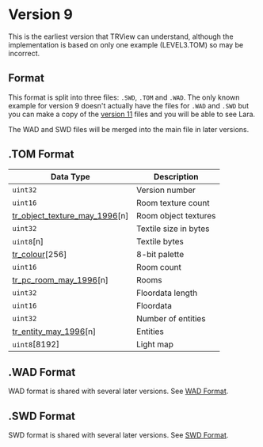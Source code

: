 # Version 9

This is the earliest version that TRView can understand, although the implementation is based on only one example (LEVEL3.TOM) so may be incorrect.

## Format

This format is split into three files: `.SWD`, `.TOM` and `.WAD`. The only known example for version 9 doesn't actually have the files for `.WAD` and `.SWD` but you can make a copy of the [version 11](version11.md) files and you will be able to see Lara.

The WAD and SWD files will be merged into the main file in later versions.

## .TOM Format

| Data Type | Description    |
| ----------| -------------  |
| `uint32`  | Version number |
| `uint16`  | Room texture count |
| [tr_object_texture_may_1996](tr_object_texture_may_1996.md)[n] | Room object textures |
| `uint32` | Textile size in bytes |
| `uint8`[n] | Textile bytes |
| [tr_colour](tr_colour.md)[256] | 8-bit palette |
| `uint16` | Room count |
| [tr_pc_room_may_1996](tr_pc_room_may_1996.md)[n] | Rooms |
| `uint32` | Floordata length |
| `uint16` | Floordata |
| `uint32` | Number of entities |
| [tr_entity_may_1996](tr_entity_may_1996.md)[n] | Entities |
| `uint8`[8192] | Light map |

## .WAD Format

WAD format is shared with several later versions. See [WAD Format](wad.md).

## .SWD Format

SWD format is shared with several later versions. See [SWD Format](swd.md).

